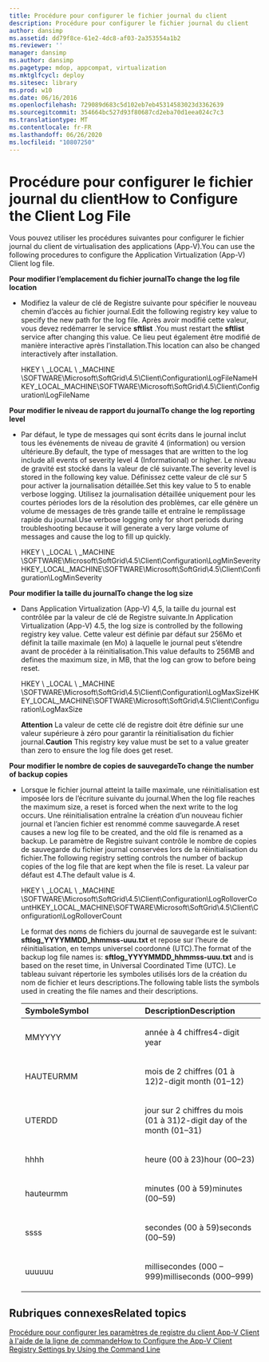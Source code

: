 ```yaml
---
title: Procédure pour configurer le fichier journal du client
description: Procédure pour configurer le fichier journal du client
author: dansimp
ms.assetid: dd79f8ce-61e2-4dc8-af03-2a353554a1b2
ms.reviewer: ''
manager: dansimp
ms.author: dansimp
ms.pagetype: mdop, appcompat, virtualization
ms.mktglfcycl: deploy
ms.sitesec: library
ms.prod: w10
ms.date: 06/16/2016
ms.openlocfilehash: 729089d683c5d102eb7eb45314583023d3362639
ms.sourcegitcommit: 354664bc527d93f80687cd2eba70d1eea024c7c3
ms.translationtype: MT
ms.contentlocale: fr-FR
ms.lasthandoff: 06/26/2020
ms.locfileid: "10807250"
---
```

# <span data-ttu-id="b3a7c-103">Procédure pour configurer le fichier journal du client</span><span class="sxs-lookup"><span data-stu-id="b3a7c-103">How to Configure the Client Log File</span></span>


<span data-ttu-id="b3a7c-104">Vous pouvez utiliser les procédures suivantes pour configurer le fichier journal du client de virtualisation des applications (App-V).</span><span class="sxs-lookup"><span data-stu-id="b3a7c-104">You can use the following procedures to configure the Application Virtualization (App-V) Client log file.</span></span>

**<span data-ttu-id="b3a7c-105">Pour modifier l’emplacement du fichier journal</span><span class="sxs-lookup"><span data-stu-id="b3a7c-105">To change the log file location</span></span>**

-   <span data-ttu-id="b3a7c-106">Modifiez la valeur de clé de Registre suivante pour spécifier le nouveau chemin d’accès au fichier journal.</span><span class="sxs-lookup"><span data-stu-id="b3a7c-106">Edit the following registry key value to specify the new path for the log file.</span></span> <span data-ttu-id="b3a7c-107">Après avoir modifié cette valeur, vous devez redémarrer le service **sftlist** .</span><span class="sxs-lookup"><span data-stu-id="b3a7c-107">You must restart the **sftlist** service after changing this value.</span></span> <span data-ttu-id="b3a7c-108">Ce lieu peut également être modifié de manière interactive après l’installation.</span><span class="sxs-lookup"><span data-stu-id="b3a7c-108">This location can also be changed interactively after installation.</span></span>

    <span data-ttu-id="b3a7c-109">HKEY \ _LOCAL \ _MACHINE \\SOFTWARE\\Microsoft\\SoftGrid\\4.5\\Client\\Configuration\\LogFileName</span><span class="sxs-lookup"><span data-stu-id="b3a7c-109">HKEY\_LOCAL\_MACHINE\\SOFTWARE\\Microsoft\\SoftGrid\\4.5\\Client\\Configuration\\LogFileName</span></span>

**<span data-ttu-id="b3a7c-110">Pour modifier le niveau de rapport du journal</span><span class="sxs-lookup"><span data-stu-id="b3a7c-110">To change the log reporting level</span></span>**

-   <span data-ttu-id="b3a7c-111">Par défaut, le type de messages qui sont écrits dans le journal inclut tous les événements de niveau de gravité 4 (information) ou version ultérieure.</span><span class="sxs-lookup"><span data-stu-id="b3a7c-111">By default, the type of messages that are written to the log include all events of severity level 4 (Informational) or higher.</span></span> <span data-ttu-id="b3a7c-112">Le niveau de gravité est stocké dans la valeur de clé suivante.</span><span class="sxs-lookup"><span data-stu-id="b3a7c-112">The severity level is stored in the following key value.</span></span> <span data-ttu-id="b3a7c-113">Définissez cette valeur de clé sur 5 pour activer la journalisation détaillée.</span><span class="sxs-lookup"><span data-stu-id="b3a7c-113">Set this key value to 5 to enable verbose logging.</span></span> <span data-ttu-id="b3a7c-114">Utilisez la journalisation détaillée uniquement pour les courtes périodes lors de la résolution des problèmes, car elle génère un volume de messages de très grande taille et entraîne le remplissage rapide du journal.</span><span class="sxs-lookup"><span data-stu-id="b3a7c-114">Use verbose logging only for short periods during troubleshooting because it will generate a very large volume of messages and cause the log to fill up quickly.</span></span>

    <span data-ttu-id="b3a7c-115">HKEY \ _LOCAL \ _MACHINE \\SOFTWARE\\Microsoft\\SoftGrid\\4.5\\Client\\Configuration\\LogMinSeverity</span><span class="sxs-lookup"><span data-stu-id="b3a7c-115">HKEY\_LOCAL\_MACHINE\\SOFTWARE\\Microsoft\\SoftGrid\\4.5\\Client\\Configuration\\LogMinSeverity</span></span>

**<span data-ttu-id="b3a7c-116">Pour modifier la taille du journal</span><span class="sxs-lookup"><span data-stu-id="b3a7c-116">To change the log size</span></span>**

-   <span data-ttu-id="b3a7c-117">Dans Application Virtualization (App-V) 4,5, la taille du journal est contrôlée par la valeur de clé de Registre suivante.</span><span class="sxs-lookup"><span data-stu-id="b3a7c-117">In Application Virtualization (App-V) 4.5, the log size is controlled by the following registry key value.</span></span> <span data-ttu-id="b3a7c-118">Cette valeur est définie par défaut sur 256Mo et définit la taille maximale (en Mo) à laquelle le journal peut s’étendre avant de procéder à la réinitialisation.</span><span class="sxs-lookup"><span data-stu-id="b3a7c-118">This value defaults to 256MB and defines the maximum size, in MB, that the log can grow to before being reset.</span></span>

    <span data-ttu-id="b3a7c-119">HKEY \ _LOCAL \ _MACHINE \\SOFTWARE\\Microsoft\\SoftGrid\\4.5\\Client\\Configuration\\LogMaxSize</span><span class="sxs-lookup"><span data-stu-id="b3a7c-119">HKEY\_LOCAL\_MACHINE\\SOFTWARE\\Microsoft\\SoftGrid\\4.5\\Client\\Configuration\\LogMaxSize</span></span>

    <span data-ttu-id="b3a7c-120">**Attention**  La valeur de cette clé de registre doit être définie sur une valeur supérieure à zéro pour garantir la réinitialisation du fichier journal.</span><span class="sxs-lookup"><span data-stu-id="b3a7c-120">**Caution** This registry key value must be set to a value greater than zero to ensure the log file does get reset.</span></span>

     

**<span data-ttu-id="b3a7c-121">Pour modifier le nombre de copies de sauvegarde</span><span class="sxs-lookup"><span data-stu-id="b3a7c-121">To change the number of backup copies</span></span>**

-   <span data-ttu-id="b3a7c-122">Lorsque le fichier journal atteint la taille maximale, une réinitialisation est imposée lors de l’écriture suivante du journal.</span><span class="sxs-lookup"><span data-stu-id="b3a7c-122">When the log file reaches the maximum size, a reset is forced when the next write to the log occurs.</span></span> <span data-ttu-id="b3a7c-123">Une réinitialisation entraîne la création d’un nouveau fichier journal et l’ancien fichier est renommé comme sauvegarde.</span><span class="sxs-lookup"><span data-stu-id="b3a7c-123">A reset causes a new log file to be created, and the old file is renamed as a backup.</span></span> <span data-ttu-id="b3a7c-124">Le paramètre de Registre suivant contrôle le nombre de copies de sauvegarde du fichier journal conservées lors de la réinitialisation du fichier.</span><span class="sxs-lookup"><span data-stu-id="b3a7c-124">The following registry setting controls the number of backup copies of the log file that are kept when the file is reset.</span></span> <span data-ttu-id="b3a7c-125">La valeur par défaut est 4.</span><span class="sxs-lookup"><span data-stu-id="b3a7c-125">The default value is 4.</span></span>

    <span data-ttu-id="b3a7c-126">HKEY \ _LOCAL \ _MACHINE \\SOFTWARE\\Microsoft\\SoftGrid\\4.5\\Client\\Configuration\\LogRolloverCount</span><span class="sxs-lookup"><span data-stu-id="b3a7c-126">HKEY\_LOCAL\_MACHINE\\SOFTWARE\\Microsoft\\SoftGrid\\4.5\\Client\\Configuration\\LogRolloverCount</span></span>

    <span data-ttu-id="b3a7c-127">Le format des noms de fichiers du journal de sauvegarde est le suivant: **sftlog\_YYYYMMDD\_hhmmss-uuu.txt** et repose sur l’heure de réinitialisation, en temps universel coordonné (UTC).</span><span class="sxs-lookup"><span data-stu-id="b3a7c-127">The format of the backup log file names is: **sftlog\_YYYYMMDD\_hhmmss-uuu.txt** and is based on the reset time, in Universal Coordinated Time (UTC).</span></span> <span data-ttu-id="b3a7c-128">Le tableau suivant répertorie les symboles utilisés lors de la création du nom de fichier et leurs descriptions.</span><span class="sxs-lookup"><span data-stu-id="b3a7c-128">The following table lists the symbols used in creating the file names and their descriptions.</span></span>

    <table>
    <colgroup>
    <col width="50%" />
    <col width="50%" />
    </colgroup>
    <thead>
    <tr class="header">
    <th align="left"><span data-ttu-id="b3a7c-129">Symbole</span><span class="sxs-lookup"><span data-stu-id="b3a7c-129">Symbol</span></span></th>
    <th align="left"><span data-ttu-id="b3a7c-130">Description</span><span class="sxs-lookup"><span data-stu-id="b3a7c-130">Description</span></span></th>
    </tr>
    </thead>
    <tbody>
    <tr class="odd">
    <td align="left"><p><span data-ttu-id="b3a7c-131">MM</span><span class="sxs-lookup"><span data-stu-id="b3a7c-131">YYYY</span></span></p></td>
    <td align="left"><p><span data-ttu-id="b3a7c-132">année à 4 chiffres</span><span class="sxs-lookup"><span data-stu-id="b3a7c-132">4-digit year</span></span></p></td>
    </tr>
    <tr class="even">
    <td align="left"><p><span data-ttu-id="b3a7c-133">HAUTEUR</span><span class="sxs-lookup"><span data-stu-id="b3a7c-133">MM</span></span></p></td>
    <td align="left"><p><span data-ttu-id="b3a7c-134">mois de 2 chiffres (01 à 12)</span><span class="sxs-lookup"><span data-stu-id="b3a7c-134">2-digit month (01–12)</span></span></p></td>
    </tr>
    <tr class="odd">
    <td align="left"><p><span data-ttu-id="b3a7c-135">UTER</span><span class="sxs-lookup"><span data-stu-id="b3a7c-135">DD</span></span></p></td>
    <td align="left"><p><span data-ttu-id="b3a7c-136">jour sur 2 chiffres du mois (01 à 31)</span><span class="sxs-lookup"><span data-stu-id="b3a7c-136">2-digit day of the month (01–31)</span></span></p></td>
    </tr>
    <tr class="even">
    <td align="left"><p><span data-ttu-id="b3a7c-137">hh</span><span class="sxs-lookup"><span data-stu-id="b3a7c-137">hh</span></span></p></td>
    <td align="left"><p><span data-ttu-id="b3a7c-138">heure (00 à 23)</span><span class="sxs-lookup"><span data-stu-id="b3a7c-138">hour (00–23)</span></span></p></td>
    </tr>
    <tr class="odd">
    <td align="left"><p><span data-ttu-id="b3a7c-139">hauteur</span><span class="sxs-lookup"><span data-stu-id="b3a7c-139">mm</span></span></p></td>
    <td align="left"><p><span data-ttu-id="b3a7c-140">minutes (00 à 59)</span><span class="sxs-lookup"><span data-stu-id="b3a7c-140">minutes (00–59)</span></span></p></td>
    </tr>
    <tr class="even">
    <td align="left"><p><span data-ttu-id="b3a7c-141">ss</span><span class="sxs-lookup"><span data-stu-id="b3a7c-141">ss</span></span></p></td>
    <td align="left"><p><span data-ttu-id="b3a7c-142">secondes (00 à 59)</span><span class="sxs-lookup"><span data-stu-id="b3a7c-142">seconds (00–59)</span></span></p></td>
    </tr>
    <tr class="odd">
    <td align="left"><p><span data-ttu-id="b3a7c-143">uuu</span><span class="sxs-lookup"><span data-stu-id="b3a7c-143">uuu</span></span></p></td>
    <td align="left"><p><span data-ttu-id="b3a7c-144">millisecondes (000 – 999)</span><span class="sxs-lookup"><span data-stu-id="b3a7c-144">milliseconds (000–999)</span></span></p></td>
    </tr>
    </tbody>
    </table>

     

## <span data-ttu-id="b3a7c-145">Rubriques connexes</span><span class="sxs-lookup"><span data-stu-id="b3a7c-145">Related topics</span></span>


[<span data-ttu-id="b3a7c-146">Procédure pour configurer les paramètres de registre du client App-V Client à l'aide de la ligne de commande</span><span class="sxs-lookup"><span data-stu-id="b3a7c-146">How to Configure the App-V Client Registry Settings by Using the Command Line</span></span>](how-to-configure-the-app-v-client-registry-settings-by-using-the-command-line.md)

 

 






